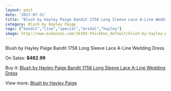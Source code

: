 ```yaml
---
layout: post
date: '2017-07-31'
title: "Blush by Hayley Paige Bandit 1758 Long Sleeve Lace A-Line Wedding Dress"
category: Blush by Hayley Paige
tags: ["bandit","line","special","bridal","hayley"]
image: http://www.eudances.com/16393-thickbox_default/blush-by-hayley-paige-bandit-1758-long-sleeve-lace-a-line-wedding-dress.jpg
---
```

Blush by Hayley Paige Bandit 1758 Long Sleeve Lace A-Line Wedding Dress

On Sales: **$482.99**
<a href="https://www.eudances.com/en/blush-by-hayley-paige/4828-blush-by-hayley-paige-bandit-1758-long-sleeve-lace-a-line-wedding-dress.html"><amp-img layout="responsive" width="600" height="600" src="//www.eudances.com/16393-thickbox_default/blush-by-hayley-paige-bandit-1758-long-sleeve-lace-a-line-wedding-dress.jpg" alt="Blush by Hayley Paige Bandit 1758 Long Sleeve Lace A-Line Wedding Dress 0" /></a>
<a href="https://www.eudances.com/en/blush-by-hayley-paige/4828-blush-by-hayley-paige-bandit-1758-long-sleeve-lace-a-line-wedding-dress.html"><amp-img layout="responsive" width="600" height="600" src="//www.eudances.com/16395-thickbox_default/blush-by-hayley-paige-bandit-1758-long-sleeve-lace-a-line-wedding-dress.jpg" alt="Blush by Hayley Paige Bandit 1758 Long Sleeve Lace A-Line Wedding Dress 1" /></a>
<a href="https://www.eudances.com/en/blush-by-hayley-paige/4828-blush-by-hayley-paige-bandit-1758-long-sleeve-lace-a-line-wedding-dress.html"><amp-img layout="responsive" width="600" height="600" src="//www.eudances.com/16394-thickbox_default/blush-by-hayley-paige-bandit-1758-long-sleeve-lace-a-line-wedding-dress.jpg" alt="Blush by Hayley Paige Bandit 1758 Long Sleeve Lace A-Line Wedding Dress 2" /></a>

Buy it: [Blush by Hayley Paige Bandit 1758 Long Sleeve Lace A-Line Wedding Dress](https://www.eudances.com/en/blush-by-hayley-paige/4828-blush-by-hayley-paige-bandit-1758-long-sleeve-lace-a-line-wedding-dress.html "Blush by Hayley Paige Bandit 1758 Long Sleeve Lace A-Line Wedding Dress")

View more: [Blush by Hayley Paige](https://www.eudances.com/en/90-blush-by-hayley-paige "Blush by Hayley Paige")